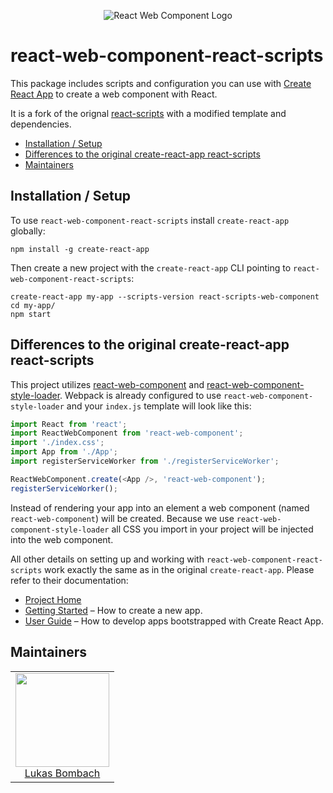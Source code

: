 <p align="center">
  <img alt="React Web Component Logo" src="https://raw.githubusercontent.com/WeltN24/create-react-web-component/tree/master/packages/react-scripts/docs/images/logo.png">
</p>

# react-web-component-react-scripts

This package includes scripts and configuration you can use with [Create React App](https://github.com/facebookincubator/create-react-app) to create a web component with React.

It is a fork of the orignal [react-scripts](https://github.com/facebookincubator/create-react-app/tree/master/packages/react-scripts) with a modified template and dependencies.

* [Installation / Setup](#installation-setup)
* [Differences to the original create-react-app react-scripts](#differences-to-the-original-create-react-app-react-scripts)
* [Maintainers](#maintainers)

## Installation / Setup

To use `react-web-component-react-scripts` install `create-react-app` globally:

```
npm install -g create-react-app
```

Then create a new project with the `create-react-app` CLI pointing to `react-web-component-react-scripts`:

```
create-react-app my-app --scripts-version react-scripts-web-component
cd my-app/
npm start
```

## Differences to the original create-react-app react-scripts

This project utilizes [react-web-component](https://github.com/WeltN24/react-web-component) and [react-web-component-style-loader](https://github.com/WeltN24/react-web-component-style-loader). Webpack is already configured to use `react-web-component-style-loader` and your `index.js` template will look like this:

```js
import React from 'react';
import ReactWebComponent from 'react-web-component';
import './index.css';
import App from './App';
import registerServiceWorker from './registerServiceWorker';

ReactWebComponent.create(<App />, 'react-web-component');
registerServiceWorker();
```

Instead of rendering your app into an element a web component (named `react-web-component`) will be created. Because we use `react-web-component-style-loader` all CSS you import in your project will be injected into the web component.

All other details on setting up and working with `react-web-component-react-scripts` work exactly the same as in the original `create-react-app`. Please refer to their documentation:

* [Project Home](https://github.com/facebookincubator/create-react-app)
* [Getting Started](https://github.com/facebookincubator/create-react-app/blob/master/README.md#getting-started) – How to create a new app.
* [User Guide](https://github.com/facebookincubator/create-react-app/blob/master/packages/react-scripts/template/README.md) – How to develop apps bootstrapped with Create React App.

## Maintainers

<table>
  <tbody>
    <tr>
      <td align="center">
        <a href="https://github.com/LukasBombach">
          <img width="150" height="150" src="https://github.com/LukasBombach.png?v=3&s=150">
          </br>
          Lukas Bombach
        </a>
      </td>
    </tr>
  <tbody>
</table>